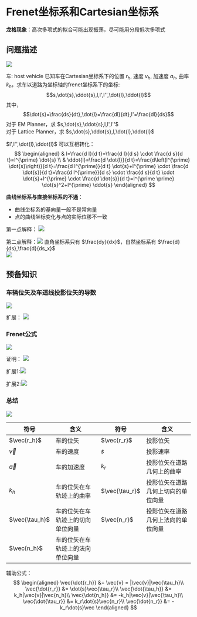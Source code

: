 # Frenet坐标系和Cartesian坐标系

**龙格现象**：高次多项式的拟合可能出现振荡，尽可能用分段低次多项式

## 问题描述
![](../Resource/frenet_cartesian_img_1.png)

车: host vehicle
已知车在Cartesian坐标系下的位置 $r_h$, 速度 $v_h$, 加速度 $a_h$, 曲率 $k_h$，求车以道路为坐标轴的frenet坐标系下的坐标:  $$s,\dot{s},\ddot{s},l,l',l'',\dot{l},\ddot{l}$$
其中，$$\dot{s}=\frac{ds}{dt},\dot{l}=\frac{dl}{dt},l'=\frac{dl}{ds}$$
对于 EM Planner，求 $s,\dot{s},\ddot{s},l,l',l''$  
对于 Lattice Planner，求 $s,\dot{s},\ddot{s},l,\dot{l},\ddot{l}$

$l',l'',\dot{l},\ddot{l}$ 可以互相转化：
$$
\begin{aligned}
& l=\frac{d l}{d t}=\frac{d l}{d s} \cdot \frac{d s}{d t}=l^{\prime} \dot{s} \\
& \ddot{l}=\frac{d \dot{l}}{d t}=\frac{d\left(l^{\prime} \dot{s}\right)}{d t}=\frac{d l^{\prime}}{d t} \dot{s}+l^{\prime} \cdot \frac{d \dot{s}}{d t}=\frac{d l^{\prime}}{d s} \cdot \frac{d s}{d t} \cdot \dot{s}+l^{\prime} \cdot \frac{d \dot{s}}{d t}=l^{\prime \prime} \dot{s}^2+l^{\prime} \ddot{s}
\end{aligned}
$$

**曲线坐标系与直接坐标系的不通**：
+ 曲线坐标系的基向量一般不是常向量
+ 点的曲线坐标变化与点的实际位移不一致

第一点解释：
![](../Resource/frenet_cartesian_img_2.png)

第二点解释：![](../Resource/frenet_cartesian_img_3.png)
直角坐标系只有 $\frac{dy}{dx}$，自然坐标系有 $\frac{d}{ds},\frac{d}{ds_x}$  
![](../Resource/frenet_cartesian_img_4.png)


## 预备知识

### 车辆位矢及车道线投影位矢的导数
![](../Resource/frenet_cartesian_img_5.png)

扩展：
![](../Resource/frenet_cartesian_img_6.png)

### Frenet公式
![](../Resource/frenet_cartesian_img_7.png)

证明：
![](../Resource/frenet_cartesian_img_8.png)
 
 扩展1:![](../Resource/frenet_cartesian_img_9.png)

扩展2:![](../Resource/frenet_cartesian_img_10.png)

### 总结
![](../Resource/frenet_cartesian_img_11.png)

| 符号           | 含义                             | 符号           | 含义                                   |
| -------------- | -------------------------------- | -------------- | -------------------------------------- | 
| $\vec{r_h}$    | 车的位矢                         | $\vec{r_r}$    | 投影位矢                               |     
| $\vec{v}$      | 车的速度                         | $\dot{s}$      | 投影速率                               |    
| $\vec{a}$      | 车的加速度                       | $k_r$          | 投影位矢在道路几何上的曲率             | 
| $k_h$          | 车的位矢在车轨迹上的曲率         | $\vec{\tau_r}$ | 投影位矢在道路几何上切向的单位向量 | 
| $\vec{\tau_h}$ | 车的位矢在车轨迹上的切向单位向量 | $\vec{n_r}$    | 投影位矢在道路几何上法向的单位向量 | 
| $\vec{n_h}$    | 车的位矢在车轨迹上的法向单位向量 |                |                                        |

辅助公式：
$$
\begin{aligned}
\vec{\dot{r_h}} &= \vec{v} = |\vec{v}|\vec{\tau_h}\\
\vec{\dot{r_r}} &= \dot{s}\vec{\tau_r}\\
\vec{\dot{\tau_h}} &= k_h|\vec{v}|\vec{n_h}\\
\vec{\dot{n_h}} &= -k_h|\vec{v}|\vec{\tau_h}\\
\vec{\dot{\tau_r}} &= k_r\dot{s}\vec{n_r}\\
\vec{\dot{n_r}} &= -k_r\dot{s}\vec
\end{aligned}
$$